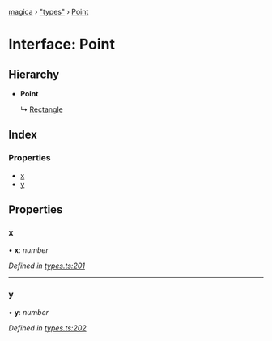 [magica](../README.md) › ["types"](../modules/_types_.md) › [Point](_types_.point.md)

# Interface: Point

## Hierarchy

* **Point**

  ↳ [Rectangle](_types_.rectangle.md)

## Index

### Properties

* [x](_types_.point.md#x)
* [y](_types_.point.md#y)

## Properties

###  x

• **x**: *number*

*Defined in [types.ts:201](https://github.com/cancerberoSgx/magica/blob/19bf60b/src/types.ts#L201)*

___

###  y

• **y**: *number*

*Defined in [types.ts:202](https://github.com/cancerberoSgx/magica/blob/19bf60b/src/types.ts#L202)*
